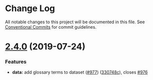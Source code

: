 # Change Log

All notable changes to this project will be documented in this file.
See [Conventional Commits](https://conventionalcommits.org) for commit guidelines.

# [2.4.0](https://github.com/SocialGouv/code-du-travail-frontend/compare/v2.3.2-spring...v2.4.0) (2019-07-24)


### Features

* **data:** add glossary terms to dataset ([#977](https://github.com/SocialGouv/code-du-travail-frontend/issues/977)) ([330748c](https://github.com/SocialGouv/code-du-travail-frontend/commit/330748c)), closes [#976](https://github.com/SocialGouv/code-du-travail-frontend/issues/976)

